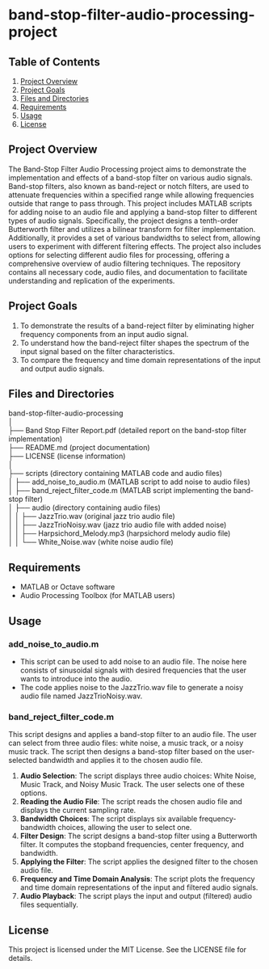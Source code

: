 # band-stop-filter-audio-processing-project

## Table of Contents
1. [Project Overview](#project-overview)
2. [Project Goals](#project-goals)
3. [Files and Directories](#files-and-directories)
4. [Requirements](#requirements)
5. [Usage](#usage)
6. [License](#license)

## Project Overview
The Band-Stop Filter Audio Processing project aims to demonstrate the implementation and effects of a band-stop filter on various audio signals. Band-stop filters, also known as band-reject or notch filters, are used to attenuate frequencies within a specified range while allowing frequencies outside that range to pass through. This project includes MATLAB scripts for adding noise to an audio file and applying a band-stop filter to different types of audio signals. Specifically, the project designs a tenth-order Butterworth filter and utilizes a bilinear transform for filter implementation. Additionally, it provides a set of various bandwidths to select from, allowing users to experiment with different filtering effects. The project also includes options for selecting different audio files for processing, offering a comprehensive overview of audio filtering techniques. The repository contains all necessary code, audio files, and documentation to facilitate understanding and replication of the experiments.

## Project Goals
1. To demonstrate the results of a band-reject filter by eliminating higher frequency components from an input audio signal.
2. To understand how the band-reject filter shapes the spectrum of the input signal based on the filter characteristics.
3. To compare the frequency and time domain representations of the input and output audio signals.

## Files and Directories
band-stop-filter-audio-processing <br>
│ <br>
├── Band Stop Filter Report.pdf  (detailed report on the band-stop filter implementation) <br>
├── README.md  (project documentation) <br>
├── LICENSE  (license information) <br>
│ <br>
├── scripts  (directory containing MATLAB code and audio files) <br>
│ ├── add_noise_to_audio.m  (MATLAB script to add noise to audio files) <br>
│ ├── band_reject_filter_code.m  (MATLAB script implementing the band-stop filter) <br>
│ ├── audio  (directory containing audio files) <br>
│ │ ├── JazzTrio.wav  (original jazz trio audio file) <br>
│ │ ├── JazzTrioNoisy.wav  (jazz trio audio file with added noise) <br>
│ │ ├── Harpsichord_Melody.mp3  (harpsichord melody audio file) <br>
│ │ └── White_Noise.wav  (white noise audio file) <br>

## Requirements
- MATLAB or Octave software
- Audio Processing Toolbox (for MATLAB users)

## Usage
### add_noise_to_audio.m
* This script can be used to add noise to an audio file. The noise here consists of sinusoidal signals with desired frequencies that the user wants to introduce into the audio.
* The code applies noise to the JazzTrio.wav file to generate a noisy audio file named JazzTrioNoisy.wav.

### band_reject_filter_code.m
This script designs and applies a band-stop filter to an audio file. The user can select from three audio files: white noise, a music track, or a noisy music track. The script then designs a band-stop filter based on the user-selected bandwidth and applies it to the chosen audio file.
1. **Audio Selection**: The script displays three audio choices: White Noise, Music Track, and Noisy Music Track. The user selects one of these options.
2. **Reading the Audio File**: The script reads the chosen audio file and displays the current sampling rate.
3. **Bandwidth Choices**: The script displays six available frequency-bandwidth choices, allowing the user to select one.
4. **Filter Design**: The script designs a band-stop filter using a Butterworth filter. It computes the stopband frequencies, center frequency, and bandwidth.
5. **Applying the Filter**: The script applies the designed filter to the chosen audio file.
6. **Frequency and Time Domain Analysis**: The script plots the frequency and time domain representations of the input and filtered audio signals.
7. **Audio Playback**: The script plays the input and output (filtered) audio files sequentially.

## License
This project is licensed under the MIT License. See the LICENSE file for details.
